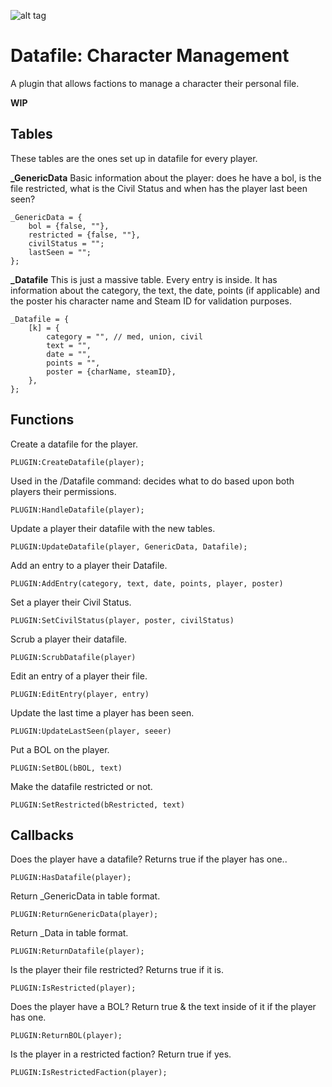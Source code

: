 ![alt tag](http://imgur.com/RteTEoC.png)

# Datafile: Character Management
A plugin that allows factions to manage a character their personal file.

**WIP**

## Tables
These tables are the ones set up in datafile for every player.

**_GenericData**
Basic information about the player: does he have a bol, is the file restricted, what is the Civil Status and when has the player last been seen?
```
_GenericData = {
    bol = {false, ""},
    restricted = {false, ""},
    civilStatus = "";
    lastSeen = "";
};
```

**_Datafile**
This is just a massive table. Every entry is inside. It has information about the category, the text, the date, points (if applicable) and the poster his character name and Steam ID for validation purposes.
```
_Datafile = {
    [k] = {
        category = "", // med, union, civil
        text = "",
        date = "",
        points = "",
        poster = {charName, steamID},
    },
};
```

## Functions

Create a datafile for the player.
```
PLUGIN:CreateDatafile(player);
```

Used in the /Datafile command: decides what to do based upon both players their permissions.
```
PLUGIN:HandleDatafile(player);
```

Update a player their datafile with the new tables.
```
PLUGIN:UpdateDatafile(player, GenericData, Datafile);
```

Add an entry to a player their Datafile.
```
PLUGIN:AddEntry(category, text, date, points, player, poster)
```

Set a player their Civil Status.
```
PLUGIN:SetCivilStatus(player, poster, civilStatus)
```

Scrub a player their datafile.
```
PLUGIN:ScrubDatafile(player)
```

Edit an entry of a player their file.
```
PLUGIN:EditEntry(player, entry)
```

Update the last time a player has been seen.
```
PLUGIN:UpdateLastSeen(player, seeer)
```

Put a BOL on the player.
```
PLUGIN:SetBOL(bBOL, text)
```

Make the datafile restricted or not.
```
PLUGIN:SetRestricted(bRestricted, text)
```

## Callbacks

Does the player have a datafile? Returns true if the player has one..
```
PLUGIN:HasDatafile(player);
```

Return _GenericData in table format.
```
PLUGIN:ReturnGenericData(player);
```

Return _Data in table format.
```
PLUGIN:ReturnDatafile(player);
```

Is the player their file restricted? Returns true if it is.
```
PLUGIN:IsRestricted(player);
```

Does the player have a BOL? Return true & the text inside of it if the player has one.
```
PLUGIN:ReturnBOL(player);
```

Is the player in a restricted faction? Return true if yes.
```
PLUGIN:IsRestrictedFaction(player);
```
